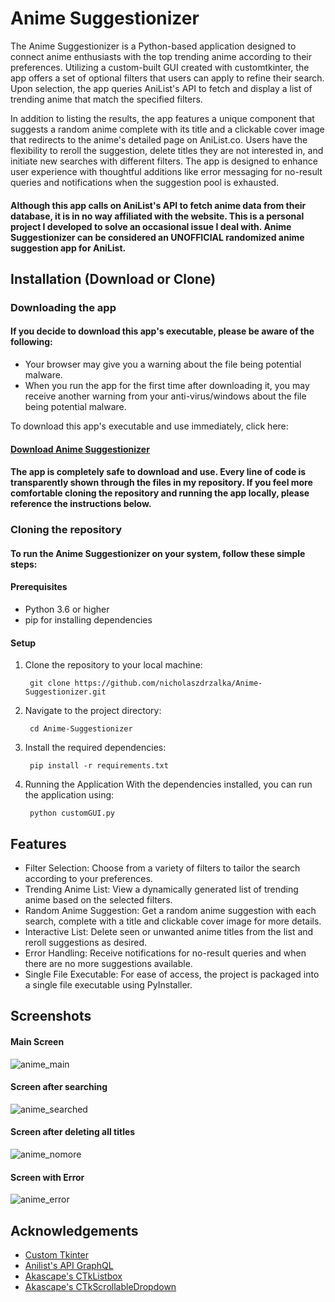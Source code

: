 
# Anime Suggestionizer

The Anime Suggestionizer is a Python-based application designed to connect anime enthusiasts with the top trending anime according to their preferences. Utilizing a custom-built GUI created with customtkinter, the app offers a set of optional filters that users can apply to refine their search. Upon selection, the app queries AniList's API to fetch and display a list of trending anime that match the specified filters.

In addition to listing the results, the app features a unique component that suggests a random anime complete with its title and a clickable cover image that redirects to the anime's detailed page on AniList.co. Users have the flexibility to reroll the suggestion, delete titles they are not interested in, and initiate new searches with different filters. The app is designed to enhance user experience with thoughtful additions like error messaging for no-result queries and notifications when the suggestion pool is exhausted.

#### Although this app calls on AniList's API to fetch anime data from their database, it is in no way affiliated with the website. This is a personal project I developed to solve an occasional issue I deal with. Anime Suggestionizer can be considered an UNOFFICIAL randomized anime suggestion app for AniList.
## Installation (Download or Clone)
### Downloading the app
#### If you decide to download this app's executable, please be aware of the following:

- Your browser may give you a warning about the file being potential malware.
- When you run the app for the first time after downloading it, you may receive another warning from your anti-virus/windows about the file being potential malware.

To download this app's executable and use immediately, click here: 
#### [Download Anime Suggestionizer](https://github.com/nicholaszdrzalka/Anime-Suggestionizer/releases/tag/v1.0.0)

#### The app is completely safe to download and use. Every line of code is transparently shown through the files in my repository. If you feel more comfortable cloning the repository and running the app locally, please reference the instructions below.

### Cloning the repository
#### To run the Anime Suggestionizer on your system, follow these simple steps:
#### Prerequisites
- Python 3.6 or higher
- pip for installing dependencies

#### Setup
1. Clone the repository to your local machine:

        git clone https://github.com/nicholaszdrzalka/Anime-Suggestionizer.git

2. Navigate to the project directory:

        cd Anime-Suggestionizer

3. Install the required dependencies:

        pip install -r requirements.txt

4. Running the Application
With the dependencies installed, you can run the application using:

        python customGUI.py
## Features

- Filter Selection: Choose from a variety of filters to tailor the search according to your preferences.
- Trending Anime List: View a dynamically generated list of trending anime based on the selected filters.
- Random Anime Suggestion: Get a random anime suggestion with each search, complete with a title and clickable cover image for more details.
- Interactive List: Delete seen or unwanted anime titles from the list and reroll suggestions as desired.
- Error Handling: Receive notifications for no-result queries and when there are no more suggestions available.
- Single File Executable: For ease of access, the project is packaged into a single file executable using PyInstaller.


## Screenshots

#### Main Screen
![anime_main](https://github.com/nicholaszdrzalka/anime-script/assets/71566683/e1dce38a-3eaa-4149-87f3-4f77f0162b49)

#### Screen after searching
![anime_searched](https://github.com/nicholaszdrzalka/anime-script/assets/71566683/2a9f8913-1a0d-4acc-aacc-93355426bfce)

#### Screen after deleting all titles
![anime_nomore](https://github.com/nicholaszdrzalka/anime-script/assets/71566683/c93000a4-2cf5-4b83-b0bf-71e88b20fe9b)

#### Screen with Error
![anime_error](https://github.com/nicholaszdrzalka/anime-script/assets/71566683/c8349def-8a21-4ad1-acc2-1641a4777e0a)


## Acknowledgements

 - [Custom Tkinter](https://customtkinter.tomschimansky.com/)
 - [Anilist's API GraphQL](https://github.com/AniList/ApiV2-GraphQL-Docs)
 - [Akascape's CTkListbox](https://github.com/Akascape/CTkListbox)
 - [Akascape's CTkScrollableDropdown](https://github.com/Akascape/CTkScrollableDropdown)
